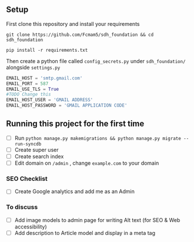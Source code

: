 ## Setup

First clone this repository and install your requirements
```shell
git clone https://github.com/Fcmam5/sdh_foundation && cd sdh_foundation

pip install -r requirements.txt
```

Then create a python file called `config_secrets.py` under `sdh_foundation/` alongside `settings.py`

```python
EMAIL_HOST = 'smtp.gmail.com'
EMAIL_PORT = 587
EMAIL_USE_TLS = True
#TODO Change this
EMAIL_HOST_USER = 'GMAIL ADDRESS'
EMAIL_HOST_PASSWORD = 'GMAIL APPLICATION CODE'
```

## Running this project for the first time
- [ ] Run `python manage.py makemigrations && python manage.py migrate --run-syncdb`
- [ ] Create super user
- [ ] Create search index
- [ ] Edit domain on `/admin` , change `example.com` to your domain

### SEO Checklist
- [ ] Create Google analytics and add me as an Admin

### To discuss
- [ ] Add image models to admin page for writing Alt text (for SEO & Web accessibility)
- [ ] Add description to Article model and display in a meta tag
